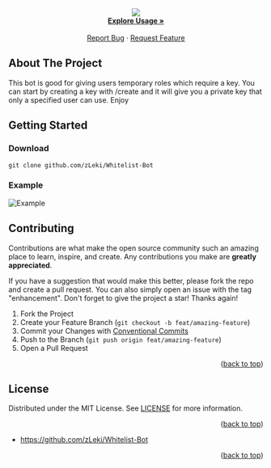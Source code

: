 <div id="top"></div>

<!-- PROJECT SHIELDS -->


<!-- ![Visitors](https://estruyf-github.azurewebsites.net/api/VisitorHit?user=wst24365888&repo=ez4o/convert-json-cli&countColor=rgb(0,%20126,%20198)) -->

<br />

<!-- ![Whitelistbot](https://i.imgur.com/BCn6sIB.png) -->

<!-- PROJECT LOGO -->
<br />
<div align="center">
<p align="center">
    <img src="https://i.imgur.com/BCn6sIB.png"><br>
    <a href="https://github.com/zLeki/Whitelist-Bot#usage"><strong>Explore Usage »</strong></a>
    <br />
    <br />
    <a href="https://github.com/zLeki/Whitelist-Bot/issues">Report Bug</a>
    ·
    <a href="https://github.com/zLeki/Whitelist-Bot/issues">Request Feature</a>
  </p>
</div>



<!-- ABOUT THE PROJECT -->

## About The Project


This bot is good for giving users temporary roles which require a key. You can start by creating a key with /create and it will give you a private key that only a specified user can use. Enjoy



<!-- GETTING STARTED -->

## Getting Started

### Download

`git clone github.com/zLeki/Whitelist-Bot`
### Example
![Example](https://cdn.discordapp.com/attachments/935264163343781932/954797891279528026/Screen_Shot_2022-03-19_at_1.45.53_PM.png)

## Contributing

Contributions are what make the open source community such an amazing place to
learn, inspire, and create. Any contributions you make are **greatly
appreciated**.

If you have a suggestion that would make this better, please fork the repo and
create a pull request. You can also simply open an issue with the tag
"enhancement". Don't forget to give the project a star! Thanks again!

1. Fork the Project
2. Create your Feature Branch (`git checkout -b feat/amazing-feature`)
3. Commit your Changes with
   [Conventional Commits](https://www.conventionalcommits.org/en/v1.0.0/)
4. Push to the Branch (`git push origin feat/amazing-feature`)
5. Open a Pull Request

<p align="right">(<a href="#top">back to top</a>)</p>

<!-- LICENSE -->

## License

Distributed under the MIT License. See
[LICENSE](https://github.com/zLeki/Whitelist-Bot/blob/main/LICENSE) for more
information.

<p align="right">(<a href="#top">back to top</a>)</p>



- <https://github.com/zLeki/Whitelist-Bot>

<p align="right">(<a href="#top">back to top</a>)</p>

<!-- MARKDOWN LINKS & IMAGES -->
<!-- https://www.markdownguide.org/basic-syntax/#reference-style-links -->


